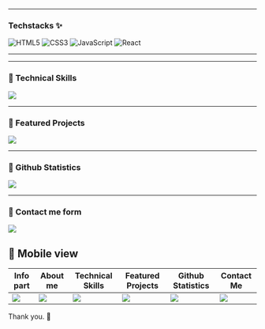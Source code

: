 

---
### Techstacks ✨
![HTML5](https://img.shields.io/badge/html5-%23E34F26.svg?style=for-the-badge&logo=html5&logoColor=white)
![CSS3](https://img.shields.io/badge/css3-%231572B6.svg?style=for-the-badge&logo=css3&logoColor=white)
![JavaScript](https://img.shields.io/badge/javascript-%23323330.svg?style=for-the-badge&logo=javascript&logoColor=%23F7DF1E)
![React](https://img.shields.io/badge/react-%2320232a.svg?style=for-the-badge&logo=react&logoColor=%2361DAFB)

***

***

### :small_blue_diamond: Technical Skills
<img src="https://user-images.githubusercontent.com/94675329/221504148-efe80afd-8b3a-4815-be21-2e7557055e86.PNG" />

***

### :small_blue_diamond: Featured Projects
<img src="https://user-images.githubusercontent.com/94675329/221504263-b5e2e17f-443e-4e61-aec8-c39a185cbb28.PNG" />

***

### :small_blue_diamond: Github Statistics
<img src="https://user-images.githubusercontent.com/94675329/221533542-10e7d3dd-a2ef-4a0d-b5e8-ee0f8e2160cd.PNG" />

***

### :small_blue_diamond: Contact me form
<img src="https://user-images.githubusercontent.com/94675329/221532881-7289493c-a5eb-426c-8054-c6e23994ff58.PNG" />


## :large_blue_diamond: Mobile view
| Info part | About me | Technical Skills | Featured Projects | Github Statistics | Contact Me |
|-----------|----------|------------------|-------------------|-------------------|------------|
|<img src="https://user-images.githubusercontent.com/94675329/221506940-ce3050f6-16cc-4820-a7f3-af8e5e70029a.PNG" />|<img src="https://user-images.githubusercontent.com/94675329/221506935-9a58fdb6-0f51-4eae-ac43-1545c2f03648.PNG" />|<img src="https://user-images.githubusercontent.com/94675329/221506931-4d282bff-cb8b-43ae-af10-151a98002f18.PNG" />|<img src="https://user-images.githubusercontent.com/94675329/221506929-56ccd327-a307-4299-9a13-0744807ab92d.PNG" />|<img src="https://user-images.githubusercontent.com/94675329/221506922-eb18ce0b-9958-4a19-9a91-db7bdb335cba.PNG" />|<img src="https://user-images.githubusercontent.com/94675329/221506944-8ca49536-e3ca-40b3-bb5b-dcbb973bf799.PNG" />|


Thank you. 🙂
